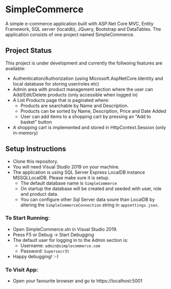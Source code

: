 # SimpleCommerce

A simple e-commerce application built with ASP.Net Core MVC, Entity Framework, SQL server (localdb), JQuery, Bootstrap and DataTables.
The application consists of one project named SimpleCommerce. 

## Project Status

This project is under development and currently the follwoing features are available:
- Authentication/Authorization (using Microsoft.AspNetCore.Identity and local database for storing user/roles etc)
- Admin area with product management section where the user can Add/Edit/Delete products (only accessible when logged in)
- A List Products page that is paginated where:
  - Products are searchable by Name and Description. 
  - Products can be sorted by Name, Description, Price and Date Added
  - User can add items to a shopping cart by pressing an "Add to basket" button
- A shopping cart is implemented and stored in HttpContext.Session (only in-memory)

## Setup Instructions

- Clone this repository. 
- You will need Visual Studio 2019 on your machine.  
- The application is using SQL Server Express LocalDB instance MSSQLLocalDB. Please make sure it is setup.
  - The default database name is `SimpleCommerce`
  - On startup the database will be created and seeded with user, role and product data.
  - You can configure other Sql Server data soure than LocalDB by altering the `SimpleCommerceConnection` string in `appsettings.json`.

### To Start Running:

- Open SimpleCommerce.sln in Visual Studio 2019.
- Press F5 or Debug -> Start Debugging
- The default user for logging in to the Admin section is:
  - Username: `admin@simplecommerce.com`
  - Password: `Supersecr3t`
- Happy debugging! :-)

### To Visit App:
- Open your favourite browser and go to https://localhost:5001
